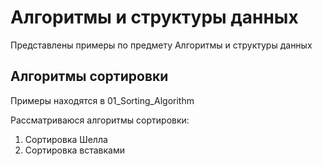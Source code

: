 # Алгоритмы и структуры данных

Представлены примеры по предмету Алгоритмы и структуры данных

## Алгоритмы сортировки

Примеры находятся в 01_Sorting_Algorithm

Рассматриваюся алгоритмы сортировки:
1. Сортировка Шелла
2. Сортировка вставками